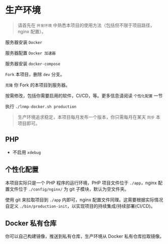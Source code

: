 # 生产环境

>请首先在 `开发环境` 中熟悉本项目的使用方法（包括但不限于项目路径，nginx 配置）。

服务器安装 `Docker`

服务器配置 `Docker 加速器`

服务器安装 `docker-compose`

`Fork` 本项目，删除 `dev` 分支。

`克隆` 你 Fork 的本项目到服务器。

按需修改，包括你需要启用的软件，CI/CD，等。更多信息请阅读 `个性化配置` 一节

执行 `./lnmp-docker.sh production`

>生产环境追求稳定，本项目每月发布一个版本，你只需每月在某天 `同步` 本项目即可。

## PHP

* 不启用 `xdebug`

## 个性化配置

本项目实际只是一个 PHP 程序的运行环境，PHP 项目文件位于 `./app`，nginx 配置文件位于 `./config/nginx/` 为 git 子模块，默认为空文件夹。

使用 git 来拉取项目到 `./app` 内即可，nginx 配置文件同理。这需要根据实际情况自定义 `./bin/production-init`，以实现项目的持续集成/持续部署(CI/CD)。

## Docker 私有仓库

你可以自己构建镜像，推送到私有仓库，生产环境从 Docker 私有仓库拉取镜像。
